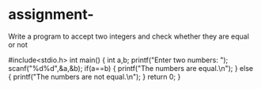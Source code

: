 # assignment-
Write a program to accept two integers and check whether they are equal or not

#include<stdio.h>
int main()
{
   int a,b;
   printf("Enter two numbers: ");
   scanf("%d%d",&a,&b);
   if(a==b)
   {
   printf("The numbers are equal.\n");
   }
   else
   {
   printf("The numbers are not equal.\n");
   }
   return 0;
}




